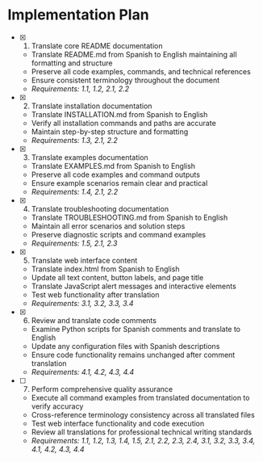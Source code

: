# Implementation Plan

- [x] 1. Translate core README documentation



  - Translate README.md from Spanish to English maintaining all formatting and structure
  - Preserve all code examples, commands, and technical references
  - Ensure consistent terminology throughout the document
  - _Requirements: 1.1, 1.2, 2.1, 2.2_

- [x] 2. Translate installation documentation


  - Translate INSTALLATION.md from Spanish to English
  - Verify all installation commands and paths are accurate
  - Maintain step-by-step structure and formatting
  - _Requirements: 1.3, 2.1, 2.2_


- [x] 3. Translate examples documentation

  - Translate EXAMPLES.md from Spanish to English
  - Preserve all code examples and command outputs
  - Ensure example scenarios remain clear and practical
  - _Requirements: 1.4, 2.1, 2.2_

- [x] 4. Translate troubleshooting documentation


  - Translate TROUBLESHOOTING.md from Spanish to English
  - Maintain all error scenarios and solution steps
  - Preserve diagnostic scripts and command examples
  - _Requirements: 1.5, 2.1, 2.3_

- [x] 5. Translate web interface content


  - Translate index.html from Spanish to English
  - Update all text content, button labels, and page title
  - Translate JavaScript alert messages and interactive elements
  - Test web functionality after translation
  - _Requirements: 3.1, 3.2, 3.3, 3.4_

- [x] 6. Review and translate code comments







  - Examine Python scripts for Spanish comments and translate to English
  - Update any configuration files with Spanish descriptions
  - Ensure code functionality remains unchanged after comment translation
  - _Requirements: 4.1, 4.2, 4.3, 4.4_

- [ ] 7. Perform comprehensive quality assurance
  - Execute all command examples from translated documentation to verify accuracy
  - Cross-reference terminology consistency across all translated files
  - Test web interface functionality and code execution
  - Review all translations for professional technical writing standards
  - _Requirements: 1.1, 1.2, 1.3, 1.4, 1.5, 2.1, 2.2, 2.3, 2.4, 3.1, 3.2, 3.3, 3.4, 4.1, 4.2, 4.3, 4.4_